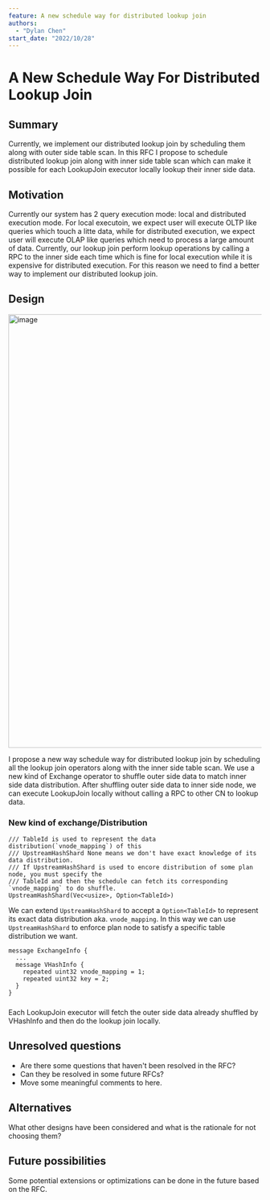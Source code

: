 ```yaml
---
feature: A new schedule way for distributed lookup join
authors:
  - "Dylan Chen"
start_date: "2022/10/28"
---
```


# A New Schedule Way For Distributed Lookup Join


## Summary

Currently, we implement our distributed lookup join by scheduling them along with outer side table scan. In this RFC I propose to schedule distributed lookup join along with inner side table scan which can make it possible for each LookupJoin executor locally lookup their inner side data.

## Motivation

Currently our system has 2 query execution mode: local and distributed execution mode. For local executoin, we expect user will execute OLTP like queries which touch a litte data, while for distributed execution, we expect user will execute OLAP like queries which need to process a large amount of data. Currently, our lookup join perform lookup operations by calling a RPC to the inner side each time which is fine for local execution while it is expensive for distributed execution.
For this reason we need to find a better way to implement our distributed lookup join.

## Design

<img width="863" alt="image" src="https://user-images.githubusercontent.com/9352536/198513912-dfd0fea5-baef-4ed1-98fb-996d158caa12.png">

I propose a new way schedule way for distributed lookup join by scheduling all the lookup join operators along with the inner side table scan. We use a new kind of Exchange operator to shuffle outer side data to match inner side data distribution. After shuffling outer side data to inner side node, we can execute LookupJoin locally without calling a RPC to other CN to lookup data.

### New kind of exchange/Distribution

```
/// TableId is used to represent the data distribution(`vnode_mapping`) of this
/// UpstreamHashShard None means we don't have exact knowledge of its data distribution.
/// If UpstreamHashShard is used to encore distribution of some plan node, you must specify the
/// TableId and then the schedule can fetch its corresponding `vnode_mapping` to do shuffle.
UpstreamHashShard(Vec<usize>, Option<TableId>)
```
We can extend `UpstreamHashShard` to accept a `Option<TableId>` to represent its exact data distribution aka. `vnode_mapping`.
In this way we can use `UpstreamHashShard` to enforce plan node to satisfy a specific table distribution we want.

```
message ExchangeInfo {
  ...
  message VHashInfo {
    repeated uint32 vnode_mapping = 1;
    repeated uint32 key = 2;
  }
}
```


### 

Each LookupJoin executor will fetch the outer side data already shuffled by VHashInfo and then do the lookup join locally.




## Unresolved questions

* Are there some questions that haven't been resolved in the RFC?
* Can they be resolved in some future RFCs?
* Move some meaningful comments to here.

## Alternatives

What other designs have been considered and what is the rationale for not choosing them?

## Future possibilities

Some potential extensions or optimizations can be done in the future based on the RFC.
